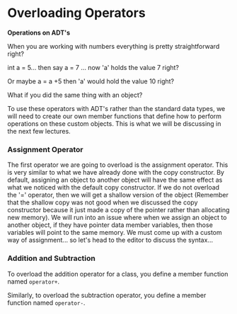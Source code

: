 # Overloading Operators

**Operations on ADT's**

When you are working with numbers everything is pretty straightforward right?

int a = 5... then say a = 7 ... now 'a' holds the value 7 right?

Or maybe a = a +5 then 'a' would hold the value 10 right?

What if you did the same thing with an object?

To use these operators with ADT's rather than the standard data types, we will
need to create our own member functions that define how to perform operations on
these custom objects. This is what we will be discussing in the next few
lectures.

### Assignment Operator

The first operator we are going to overload is the assignment operator. This is
very similar to what we have already done with the copy constructor. By default,
assigning an object to another object will have the same effect as what we
noticed with the default copy constructor. If we do not overload the '='
operator, then we will get a shallow version of the object (Remember that the
shallow copy was not good when we discussed the copy constructor because it just
made a copy of the pointer rather than allocating new memory). We will run into
an issue where when we assign an object to another object, if they have pointer
data member variables, then those variables will point to the same memory. We
must come up with a custom way of assignment... so let's head to the editor to
discuss the syntax...

### Addition and Subtraction

To overload the addition operator for a class, you define a member function
named `operator+`.

Similarly, to overload the subtraction operator, you define a member function
named `operator-`.

